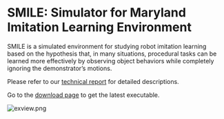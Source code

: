 # SMILE: Simulator for Maryland Imitation Learning Environment #

SMILE is a simulated environment for studying robot imitation learning based on the hypothesis that, in many situations, procedural tasks can be learned more effectively by observing object behaviors while completely ignoring the demonstrator’s motions.

Please refer to our [technical report](https://hdl.handle.net/1903/18066) for detailed descriptions.

Go to the [download page](https://bitbucket.org/dwh/smile/downloads) to get the latest executable.

![exview.png](https://bitbucket.org/repo/jxdd7X/images/3758731750-exview.png)